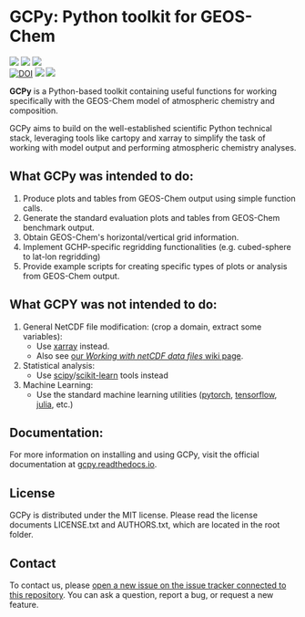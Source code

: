 # GCPy: Python toolkit for GEOS-Chem

<p>
  <a href="https://github.com/geoschem/gcpy/releases"><img src="https://img.shields.io/github/v/release/geoschem/gcpy?include_prereleases&label=Latest%20Pre-Release"></a>
  <a href="https://github.com/geoschem/gcpy/releases"><img src="https://img.shields.io/github/v/release/geoschem/gcpy?label=Latest%20Stable%20Release"></a>
  <a href="https://github.com/geoschem/gcpy/releases/"><img src="https://img.shields.io/github/release-date/geoschem/gcpy"></a>
  <br />
  <a href="https://doi.org/10.5281/zenodo.3689589"><img src="https://zenodo.org/badge/DOI/10.5281/zenodo.3689589.svg" alt="DOI"></a>
  <a href="https://github.com/geoschem/gcpy/blob/main/LICENSE.txt"><img src="https://img.shields.io/badge/License-MIT-blue.svg"></a>
  <a href="https://gcpy.readthedocs.io/en/latest/"><img src="https://img.shields.io/readthedocs/gcpy?label=ReadTheDocs"></a>
</p>


**GCPy** is a Python-based toolkit containing useful functions for working specifically with the GEOS-Chem model of atmospheric chemistry and composition.

GCPy aims to build on the well-established scientific Python technical stack, leveraging tools like cartopy and xarray to simplify the task of working with model output and performing atmospheric chemistry analyses.


## What GCPy was intended to do:

1. Produce plots and tables from GEOS-Chem output using simple function calls.
2. Generate the standard evaluation plots and tables from GEOS-Chem benchmark output.
3. Obtain GEOS-Chem's horizontal/vertical grid information.
4. Implement GCHP-specific regridding functionalities (e.g. cubed-sphere to lat-lon regridding)
5. Provide example scripts for creating specific types of plots or analysis from GEOS-Chem output.

## What GCPY was not intended to do:

1. General NetCDF file modification: (crop a domain, extract some variables):
    * Use [xarray](http://xarray.pydata.org) instead.
    * Also see [our *Working with netCDF data files* wiki page](http://wiki.geos-chem.org/Working_with_netCDF_data_files).
2. Statistical analysis:
    * Use [scipy](http://www.scipy.org)/[scikit-learn](https://scikit-learn.org) tools instead
3. Machine Learning:
    * Use the standard machine learning utilities ([pytorch](https://pytorch.org), [tensorflow](https://www.tensorflow.org), [julia](https://julialang.org), etc.)


## Documentation:

For more information on installing and using GCPy, visit the official documentation at [gcpy.readthedocs.io](https://gcpy.readthedocs.io/).


## License

GCPy is distributed under the MIT license.  Please read the license documents LICENSE.txt and AUTHORS.txt, which are located in the root folder.


## Contact

To contact us, please [open a new issue on the issue tracker connected to this repository](https://github.com/geoschem/gcpy/issues/new/choose). You can ask a question, report a bug, or request a new feature.
